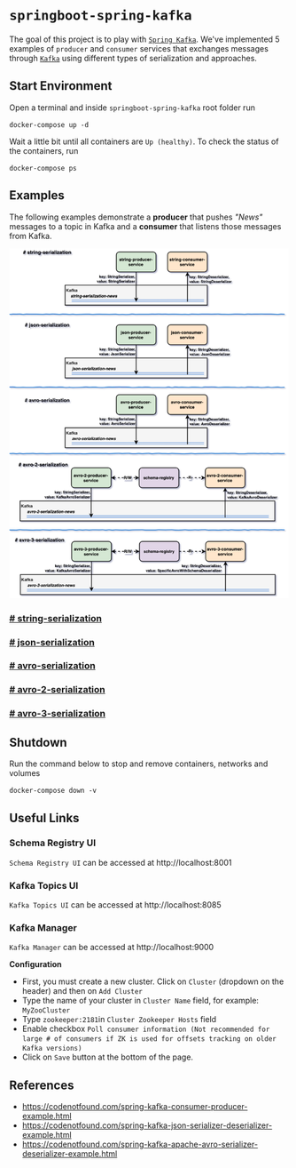 # `springboot-spring-kafka`

The goal of this project is to play with [`Spring Kafka`](https://docs.spring.io/spring-kafka/reference/htmlsingle/).
We've implemented 5 examples of `producer` and `consumer` services that exchanges messages through
[`Kafka`](https://kafka.apache.org/) using different types of serialization and approaches.

## Start Environment

Open a terminal and inside `springboot-spring-kafka` root folder run
```
docker-compose up -d
```

Wait a little bit until all containers are `Up (healthy)`. To check the status of the containers, run
```
docker-compose ps
```

## Examples

The following examples demonstrate a **producer** that pushes _"News"_ messages to a topic in Kafka and a **consumer**
that listens those messages from Kafka.

![project-diagram-samples](images/project-diagram-samples.png)

### [# string-serialization](https://github.com/ivangfr/springboot-spring-kafka/tree/master/string-serialization)

### [# json-serialization](https://github.com/ivangfr/springboot-spring-kafka/tree/master/json-serialization)

### [# avro-serialization](https://github.com/ivangfr/springboot-spring-kafka/tree/master/avro-serialization)

### [# avro-2-serialization](https://github.com/ivangfr/springboot-spring-kafka/tree/master/avro-2-serialization)

### [# avro-3-serialization](https://github.com/ivangfr/springboot-spring-kafka/tree/master/avro-3-serialization)

## Shutdown

Run the command below to stop and remove containers, networks and volumes
```
docker-compose down -v
```

## Useful Links

### Schema Registry UI

`Schema Registry UI` can be accessed at http://localhost:8001

### Kafka Topics UI

`Kafka Topics UI` can be accessed at http://localhost:8085

### Kafka Manager

`Kafka Manager` can be accessed at http://localhost:9000

**Configuration**
- First, you must create a new cluster. Click on `Cluster` (dropdown on the header) and then on `Add Cluster`
- Type the name of your cluster in `Cluster Name` field, for example: `MyZooCluster`
- Type `zookeeper:2181`in `Cluster Zookeeper Hosts` field
- Enable checkbox `Poll consumer information (Not recommended for large # of consumers if ZK is used for offsets tracking on older Kafka versions)`
- Click on `Save` button at the bottom of the page.

## References

- https://codenotfound.com/spring-kafka-consumer-producer-example.html
- https://codenotfound.com/spring-kafka-json-serializer-deserializer-example.html
- https://codenotfound.com/spring-kafka-apache-avro-serializer-deserializer-example.html